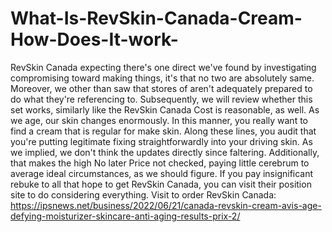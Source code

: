 # What-Is-RevSkin-Canada-Cream-How-Does-It-work-
RevSkin Canada expecting there's one direct we've found by investigating compromising toward making things, it's that no two are absolutely same. Moreover, we other than saw that stores of aren't adequately prepared to do what they're referencing to. Subsequently, we will review whether this set works, similarly like the RevSkin Canada Cost is reasonable, as well. As we age, our skin changes enormously. In this manner, you really want to find a cream that is regular for make skin. Along these lines, you audit that you're putting legitimate fixing straightforwardly into your driving skin. As we implied, we don't think the updates directly since faltering. Additionally, that makes the high No later Price not checked, paying little cerebrum to average ideal circumstances, as we should figure. If you pay insignificant rebuke to all that hope to get RevSkin Canada, you can visit their position site to do considering everything. Visit to order RevSkin Canada: https://ipsnews.net/business/2022/06/21/canada-revskin-cream-avis-age-defying-moisturizer-skincare-anti-aging-results-prix-2/
